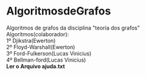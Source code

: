 # AlgoritmosdeGrafos
Algoritmos de grafos da disciplina "teoria dos grafos"<br> 
Algoritmos(colaborador):<br>
1º Djikstra(Ewerton)
<br>
2º Floyd-Warshall(Ewerton)
<br>
3º Ford-Fulkerson(Lucas Vinicius)
<br>
4º Bellman-ford(Lucas Vinicius)
<br>
<strong>Ler o Arquivo ajuda.txt</strong>

